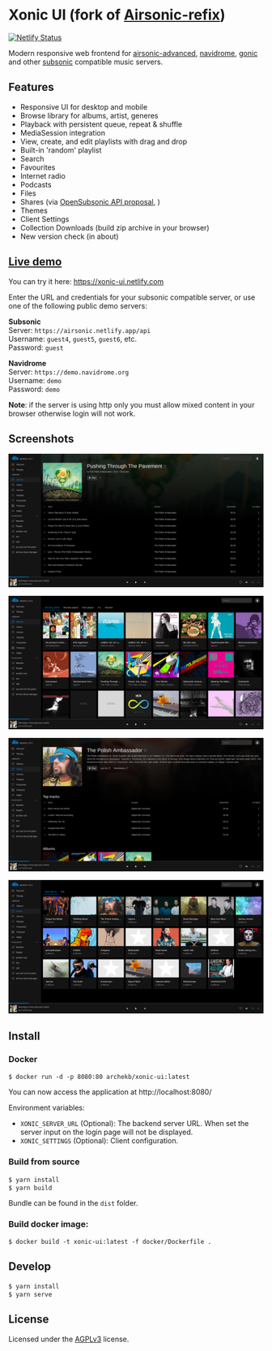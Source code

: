 # Xonic UI (fork of [Airsonic-refix](https://github.com/tamland/airsonic-refix))
[![Netlify Status](https://api.netlify.com/api/v1/badges/7a2fa170-5da5-4a79-a85b-337600f56682/deploy-status)](https://app.netlify.com/sites/xonic-ui/deploys)


Modern responsive web frontend for [airsonic-advanced](https://github.com/airsonic-advanced/airsonic-advanced), [navidrome](https://github.com/navidrome/navidrome),
[gonic](https://github.com/sentriz/gonic) and other [subsonic](https://github.com/topics/subsonic) compatible music servers.

## Features
- Responsive UI for desktop and mobile
- Browse library for albums, artist, generes
- Playback with persistent queue, repeat & shuffle
- MediaSession integration
- View, create, and edit playlists with drag and drop
- Built-in 'random' playlist
- Search
- Favourites
- Internet radio
- Podcasts
- Files
- Shares (via [OpenSubsonic API proposal](https://github.com/opensubsonic/open-subsonic-api/discussions/47), )
- Themes
- Client Settings
- Collection Downloads (build zip archive in your browser)
- New version check (in about)

## [Live demo](https://xonic-ui.netlify.com) 

You can try it here: https://xonic-ui.netlify.com

Enter the URL and credentials for your subsonic compatible server, or use one of the following public demo servers:

**Subsonic**  
  Server: `https://airsonic.netlify.app/api`  
  Username: `guest4`, `guest5`, `guest6`, etc.  
  Password: `guest`

**Navidrome**  
  Server: `https://demo.navidrome.org`  
  Username: `demo`  
  Password: `demo`


**Note**: if the server is using http only you must allow mixed content in your browser otherwise login will not work.

## Screenshots

![Screenshot](screenshots/album.png)

![Screenshot](screenshots/album-list.png)

![Screenshot](screenshots/artist.png)

![Screenshot](screenshots/artist-list.png)

## Install

### Docker

```
$ docker run -d -p 8080:80 archekb/xonic-ui:latest
```

You can now access the application at http://localhost:8080/

Environment variables:
- `XONIC_SERVER_URL` (Optional): The backend server URL. When set the server input on the login page will not be displayed.
- `XONIC_SETTINGS` (Optional): Client configuration.


### Build from source

```
$ yarn install
$ yarn build
```

Bundle can be found in the `dist` folder.

### Build docker image:

```
$ docker build -t xonic-ui:latest -f docker/Dockerfile .
```

## Develop

```
$ yarn install
$ yarn serve
```


## License

Licensed under the [AGPLv3](LICENSE) license.
